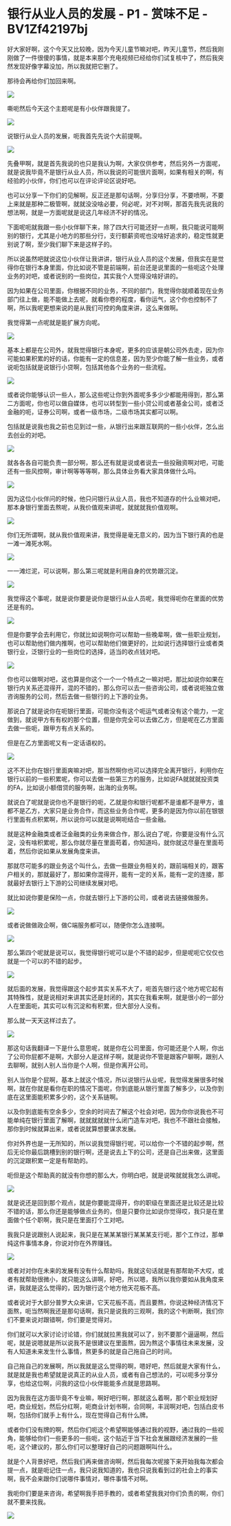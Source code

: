 # 银行从业人员的发展 - P1 - 赏味不足 - BV1Zf42197bj

好大家好啊，这个今天又比较晚，因为今天儿童节嘛对吧，昨天儿童节，然后我刚刚做了一件很傻的事情，就是本来那个充电视频已经给你们试复核中了，然后我突然发现好像字幕没加，所以我就把它删了。

那待会再给你们加回来啊。

![](img/8e145bbc1e745ec2e7383074e29b61bb_1.png)

嘶呃然后今天这个主题呢是有小伙伴跟我提了。

![](img/8e145bbc1e745ec2e7383074e29b61bb_3.png)

说银行从业人员的发展，呃我首先先说个大前提啊。

![](img/8e145bbc1e745ec2e7383074e29b61bb_5.png)

先叠甲啊，就是首先我说的也只是我认为啊，大家仅供参考，然后另外一方面呢，就是说我毕竟不是银行从业人员，所以我说的可能很片面啊，如果有相关的啊，有经验的小伙伴，你们也可以在评论评论区说好吧。

也可以分享一下你们的见解啊，反正还是那句话啊，分享归分享，不要喷啊，不要上来就是那种二极管啊，就就没没啥必要，何必呢，对不对啊，那首先我先说我的想法啊，就是一方面呢就是说这几年经济不好的情况。

下面呢呃就我跟一些小伙伴聊下来，除了四大行可能还好一点啊，我只能说可能啊别的银行，尤其是小地方的那些分行，支行额薪资呢也没啥好追求的，稳定性就更别说了啊，至少我们聊下来是这样子的。

所以说虽然吧就说这位小伙伴让我讲讲，银行从业人员的这个发展，但我实在是觉得你在银行本身里面，你比如说不管是前端啊，前台还是说里面的一些呃这个处理业务的对吧，或者说别的一些岗位，其实我个人觉得没啥好讲的。

因为如果在公司里面，你根据不同的业务，不同的部门，我觉得你就顺着现在业务部门往上做，能不能做上去呢，就看你卷的程度，看你运气，这个你也控制不了啊，所以我呢更想来说的是从我们可控的角度来讲，这么来做啊。

我觉得第一点呢就是能扩展方向呢。

![](img/8e145bbc1e745ec2e7383074e29b61bb_7.png)

基本上都是在公司外，就我觉得银行本身呢，更多的应该是朝公司外去走，因为你可能如果积累的好的话，你能有一定的信息差，因为至少你能了解一些业务，或者说呃包括就是说银行小贷啊，包括其他各个业务的一些流程。



![](img/8e145bbc1e745ec2e7383074e29b61bb_9.png)

或者说你能够认识一些人，那么这些呢让你到外面呢多多少少都能用得到，那么第二方面呢，你也可以做自媒体，也可以转型到一些小贷公司或者基金公司，或者泛金融的呃，证券公司啊，或者一级市场，二级市场其实都可以啊。

包括就是说我也我之前也见到过一些，从银行出来跟互联网的一些小伙伴，怎么出去创业的对吧。

![](img/8e145bbc1e745ec2e7383074e29b61bb_11.png)

就各各各自可能负责一部分啊，那么还有就是说或者说去一些投融资啊对吧，可能还有一些风控啊，审计啊等等等啊，那么具体业务看大家具体做什么吗。



![](img/8e145bbc1e745ec2e7383074e29b61bb_13.png)

因为这位小伙伴问的时候，他只问银行从业人员，我也不知道存的什么业嘛对吧，那本身银行里面去熬呢，从我价值观来讲呢，就就就我价值观啊。



![](img/8e145bbc1e745ec2e7383074e29b61bb_15.png)

你们无所谓啊，就从我价值观来讲，我觉得是毫无意义的，因为当下银行真的也是一滩一滩死水啊。

![](img/8e145bbc1e745ec2e7383074e29b61bb_17.png)

一一滩烂泥，可以说啊，那么第三呢就是利用自身的优势跟沉淀。

![](img/8e145bbc1e745ec2e7383074e29b61bb_19.png)

我觉得这个事呢，就是说你要是说你是银行从业人员呢，我觉得呃你在里面的优势还是有的。

![](img/8e145bbc1e745ec2e7383074e29b61bb_21.png)

但是你要学会去利用它，你就比如说啊你可以帮助一些晚辈啊，做一些职业规划，也可以帮助他们做内推啊，也可以帮助他们做更好的，比如说行选择银行业或者类银行业，泛银行业的一些岗位的选择，适当的收点钱对吧。



![](img/8e145bbc1e745ec2e7383074e29b61bb_23.png)

你也可以做啊对吧，这也算是你这个一个一个特点之一嘛对吧，那比如说你如果在银行内关系还混得开，混的不错的，那么你可以去一些咨询公司，或者说呃独立做咨询服务的公司，然后去做一些银行的上下游的业务。

那说白了就是说你在呃银行里面，可能你没有这个呃运气或者没有这个能力，一定做到，就说甲方有有权的那个位置，但是你完全可以去做乙方，但是呢在乙方里面去做一些呃，跟甲方有点关系的。

但是在乙方里面呢又有一定话语权的。

![](img/8e145bbc1e745ec2e7383074e29b61bb_25.png)

这不不比你在银行里面爽嘛对吧，那当然啊你也可以选择完全离开银行，利用你在银行以前的一些积累呢，你可以去做一些第三方的服务，比如说FA就就就投资类的FA，比如说小额借贷的服务啊，出海的业务啊。

就说白了呢就是说你也不是银行的呃，乙就是你和银行呢都不是谁都不是甲方，谁都不是乙方，大家只是业务合作，而这些业务合作呢，更多的是因为你以前在银银行里面有点积累啊，所以说你可以就是说啊呃结合一些金融。

就是这种金融类或者泛金融类的业务来做合作，那么说白了呢，你要是没有什么沉淀，没有啥积累呢，那么你就尽量在里面苟着，你知道吗，就你就这尽量在里面苟着，然后你说如果从发展角度来讲。

那就尽可能多的跟业务这个叫什么，去做一些跟业务相关的，跟前端相关的，跟客户相关的，那就最好了，那如果你混得开，能有一定的关系，能有一定的连接，那就最好去银行上下游的公司继续发展对吧。

就比如说你要是保险一点，你就去银行上下游的公司，或者说去链接做服务。

![](img/8e145bbc1e745ec2e7383074e29b61bb_27.png)

或者说做做政企啊，做C端服务都可以，随便你怎么连接啊。

![](img/8e145bbc1e745ec2e7383074e29b61bb_29.png)

那么第四个呢就是说可以，我觉得银行呢可以是个不错的起步，但是呢呃它仅仅也就是一个可以的不错的起步。

![](img/8e145bbc1e745ec2e7383074e29b61bb_31.png)

就后面的发展，我觉得跟这个起步其实关系不大了，呃首先银行这个地方呢它起有其特殊性，就是说相对来讲其实还是封闭的，其实在我看来啊，就是很小的一部分人在里面呃，其实可以有沉淀和有积累，但大部分人没有。

那么就一天天这样过去了。

![](img/8e145bbc1e745ec2e7383074e29b61bb_33.png)

那这句话我翻译一下是什么意思呢，就是你在公司里面，你可能还是个人啊，你出了公司你屁都不是啊，大部分人是这样子啊，就是说你不管是跟客户聊啊，跟别人去聊啊，就别人别人当你是个人啊，但是你离开公司。

别人当你是个屁啊，基本上就这个情况，所以说银行从业呢，我觉得发展很多时候啊，就在你就是看你在职的情况下面呢，你到底能从银行里面了解多少，以及你到底在这里面能积累多少的，这个关系链啊。

以及你到底能有空余多少，空余的时间去了解这个社会对吧，因为你你说我也不可能单纯在银行里面了解啊，就就就就就什么闭门造车对吧，我也不不跟社会接触，那你到时候就算出来，或者说就算想要谋求发展。

你对外界也是一无所知的，所以说我觉得银行呢，可以给你一个不错的起步啊，然后无论你最后跳槽到别的银行啊，还是说去上下的公司，还是自己出来做，这里面的沉淀跟积累一定是有帮助的。

呃但是这个帮助真的就没有你想的那么大，你明白吧，就是说唉就就我怎么讲呢。

![](img/8e145bbc1e745ec2e7383074e29b61bb_35.png)

就是说还是回到那个观点，就是你要能混得开，你的职级在里面还是比较还是比较不错的话，那么你还是能够做点业务的，但是只要你比如说你觉得哎，我只是在里面做个任个职啊，我只是在里面打个工对吧。

我我只是说跟别人说起来，我只是在某某某银行某某某支行呃，那个工作过，那单纯这件事情本身，你说对你在外界赚钱。



![](img/8e145bbc1e745ec2e7383074e29b61bb_37.png)

或者对对你在未来的发展有没有什么帮助吗，我就这句话就是有那帮助不大哎，或者有就帮助很微小，就只能这么讲啊，好吧，所以嗯，我所以我你要如从我角度来讲，我就是这么觉得的，因为银行这个地方他天花板不高。

或者说对于大部分普罗大众来讲，它天花板不高，而且要熬，你说这种经济情况下面熬，呃当然啊我还是那句话啊，我只是说我的三观啊，我的这个判断啊，我们你们不要来说对跟错啊，你们要是觉得对。

你们就可以大家讨论讨论错，你们就就拉黑我就可以了，别不要那个逼逼啊，然后呢，就是说嗯就是所以说我不是很建议在里面熬，因为熬这个事情往未来发展，没有人知道未来发生什么事情，熬更多的就是自己拖自己的时间。

自己拖自己的发展啊，所以我就是这么觉得的啊，嗯好吧，然后就是大家有什么，就是就是我也希望就是说真正的从业人员，或者有自己想法的，可以呃多分享分享，也给这位啊，问我的这位小伙伴能能多点就是思路啊。

因为我我在这方面毕竟不专业嘛，啊好吧行啊，那就这么着啊，那个职业规划好吧，商业规划，然后分红啊，呃商业计划书啊，合同啊，丰润啊对吧，包括白皮书啊，包括你们就手上有什么，现在觉得自己有什么牌。

或者你们没有牌的啊，然后你们呃这个希望啊能够通过我的视野，通过我的一些视角，能够给你们一些更多的一些呃，这个贴近于当下社会发展跟经济发展的一些呃，这个建议的，那么你们可以整理好自己的问题跟啊叫什么。

就是个人背景好吧，然后我们再来做咨询啊，然后我每次呢接下来开始我每次都会提一点，就是呃记住一点，我只说我知道的，我也只说我看到过的社会上的事实啊，我不会来跟你们说哪件事情对，哪件事情不对啊。

我呃你们要是来咨询，希望啊我手把手教的，或者希望我我对你们负责的啊，你们就不要来找我。

![](img/8e145bbc1e745ec2e7383074e29b61bb_39.png)